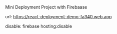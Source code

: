 Mini Deployment Project with Firebaase

 url:
 https://react-deployment-demo-fa340.web.app

disable:
firebase hosting:disable
